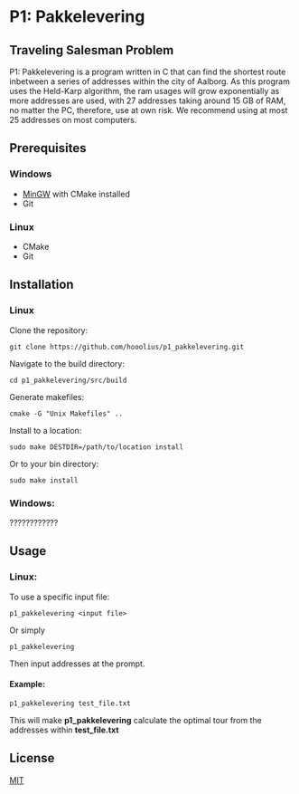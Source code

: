 # P1: Pakkelevering
## Traveling Salesman Problem
P1: Pakkelevering is a program written in C that can find the shortest route inbetween a series of addresses within the city of Aalborg.
As this program uses the Held-Karp algorithm, the ram usages will grow exponentially as more addresses are used, with 27 addresses taking around 15 GB of RAM, no matter the PC, therefore, use at own risk. We recommend using at most 25 addresses on most computers.

## Prerequisites
### Windows
* [MinGW](http://www.mingw.org/) with CMake installed
* Git

### Linux
* CMake
* Git

## Installation
### Linux
Clone the repository:
```
git clone https://github.com/hooolius/p1_pakkelevering.git
```
Navigate to the build directory:

```
cd p1_pakkelevering/src/build
```
Generate makefiles:

```
cmake -G "Unix Makefiles" ..
```
Install to a location:
```
sudo make DESTDIR=/path/to/location install 
```
Or to your bin directory:
```
sudo make install
```

### Windows:

????????????


## Usage
### Linux:
To use a specific input file:

```
p1_pakkelevering <input file>
```

Or simply

```
p1_pakkelevering
```
Then input addresses at the prompt.

#### Example:

```
p1_pakkelevering test_file.txt
```

This will make **p1_pakkelevering** calculate the optimal tour from the addresses within **test_file.txt**

## License

[MIT](https://choosealicense.com/licenses/mit/)
